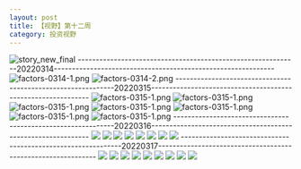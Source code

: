 ```yaml
---
layout: post
title: 【视野】第十二周
category: 投资视野
---
```

![story_new_final](http://r8s97vm6g.hd-bkt.clouddn.com/img/story_new_final_0317.png)
-------------------------------------------------------------20220314-------------------------------------------------------------
![factors-0314-1.png](http://r8s97vm6g.hd-bkt.clouddn.com/img/factors-0314-1.png)
![factors-0314-2.png](http://r8s97vm6g.hd-bkt.clouddn.com/img/factors-0314-2.png)
-------------------------------------------------------------20220315-------------------------------------------------------------
![factors-0315-1.png](http://r8s97vm6g.hd-bkt.clouddn.com/img/factors-0315-1.png)
![factors-0315-1.png](http://r8s97vm6g.hd-bkt.clouddn.com/img/factors-0315-2.png)
![factors-0315-1.png](http://r8s97vm6g.hd-bkt.clouddn.com/img/factors-0315-3.png)
![factors-0315-1.png](http://r8s97vm6g.hd-bkt.clouddn.com/img/factors-0315-4.png)
![factors-0315-1.png](http://r8s97vm6g.hd-bkt.clouddn.com/img/factors-0315-5.PNG)
![factors-0315-1.png](http://r8s97vm6g.hd-bkt.clouddn.com/img/factors-0315-6.PNG)
![factors-0315-1.png](http://r8s97vm6g.hd-bkt.clouddn.com/img/factors-0315-7.png)
-------------------------------------------------------------20220316-------------------------------------------------------------
![](http://r8s97vm6g.hd-bkt.clouddn.com/img/factors-0316-1.png)
![](http://r8s97vm6g.hd-bkt.clouddn.com/img/factors-0316-2.png)
![](http://r8s97vm6g.hd-bkt.clouddn.com/img/factors-0316-3.png)
![](http://r8s97vm6g.hd-bkt.clouddn.com/img/factors-0316-4.png)
![](http://r8s97vm6g.hd-bkt.clouddn.com/img/factors-0316-5.png)
![](http://r8s97vm6g.hd-bkt.clouddn.com/img/factors-0316-6.png)
![](http://r8s97vm6g.hd-bkt.clouddn.com/img/factors-0316-7.PNG)
![](http://r8s97vm6g.hd-bkt.clouddn.com/img/factors-0316-8.PNG)
-------------------------------------------------------------20220317-------------------------------------------------------------
![](http://r8s97vm6g.hd-bkt.clouddn.com/img/factors-0317-1.png)
![](http://r8s97vm6g.hd-bkt.clouddn.com/img/factors-0317-2.png)
![](http://r8s97vm6g.hd-bkt.clouddn.com/img/factors-0317-3.png)
![](http://r8s97vm6g.hd-bkt.clouddn.com/img/factors-0317-4.png)
![](http://r8s97vm6g.hd-bkt.clouddn.com/img/factors-0317-6.png)
![](http://r8s97vm6g.hd-bkt.clouddn.com/img/factors-0317-5.png)
![](http://r8s97vm6g.hd-bkt.clouddn.com/img/factors-0317-7.png)
![](http://r8s97vm6g.hd-bkt.clouddn.com/img/factors-0317-8.png)
![](http://r8s97vm6g.hd-bkt.clouddn.com/img/factors-0317-9.png)



  




